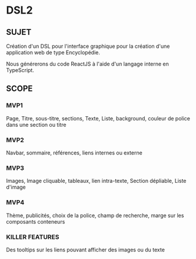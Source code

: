 # DSL2

## SUJET
Création d'un DSL pour l'interface graphique pour la création d'une application web de type Encyclopédie. 

Nous générerons du code ReactJS à l'aide d'un langage interne en TypeScript.

## SCOPE
### MVP1
Page, Titre, sous-titre, sections, Texte, Liste, background, couleur de police dans une section ou titre 

### MVP2
Navbar, sommaire, références, liens internes ou externe

### MVP3 
Images, Image cliquable, tableaux, lien intra-texte, Section dépliable, Liste d'image

### MVP4
Thème, publicités, choix de la police, champ de recherche, marge sur les composants conteneurs


### KILLER FEATURES
Des tooltips sur les liens pouvant afficher des images ou du texte

